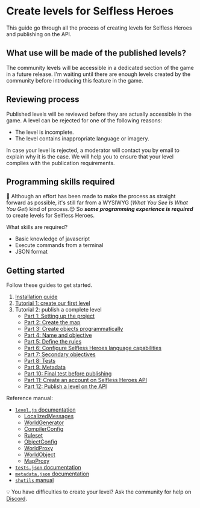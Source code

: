 # Create levels for Selfless Heroes

This guide go through all the process of creating levels for Selfless Heroes and
publishing on the API.

## What use will be made of the published levels?

The community levels will be accessible in a dedicated section of the game in a
future release. I'm waiting until there are enough levels created by the
community before introducing this feature in the game.

## Reviewing process

Published levels will be reviewed before they are actually accessible in the
game. A level can be rejected for one of the following reasons:

-   The level is incomplete.
-   The level contains inappropriate language or imagery.

In case your level is rejected, a moderator will contact you by email to explain
why it is the case. We will help you to ensure that your level complies with the
publication requirements.

## Programming skills required

:pushpin: Although an effort has been made to make the process as straight
forward as possible, it's still far from a WYSIWYG (_What You See Is What You
Get_) kind of process.:blush: So **_some programming experience is
required_** to create levels for Selfless Heroes.

What skills are required?

-   Basic knowledge of javascript
-   Execute commands from a terminal
-   JSON format

## Getting started

Follow these guides to get started.

1.  [Installation guide](installation.md)
2.  [Tutorial 1: create our first level](tutorial1.md)
3.  Tutorial 2: publish a complete level
    -   [Part 1: Setting up the project](tutorial2_1.md)
    -   [Part 2: Create the map](tutorial2_2.md)
    -   [Part 3: Create objects programmatically](tutorial2_3.md)
    -   [Part 4: Name and objective](tutorial2_4.md)
    -   [Part 5: Define the rules](tutorial2_5.md)
    -   [Part 6: Configure Selfless Heroes language capabilities](tutorial2_6.md)
    -   [Part 7: Secondary objectives](tutorial2_7.md)
    -   [Part 8: Tests](tutorial2_8.md)
    -   [Part 9: Metadata](tutorial2_9.md)
    -   [Part 10: Final test before publishing](tutorial2_10.md)
    -   [Part 11: Create an account on Selfless Heroes API](tutorial2_11.md)
    -   [Part 12: Publish a level on the API](tutorial2_12.md)

Reference manual:

-   [`level.js` documentation](Level.md)
    -   [LocalizedMessages](LocalizedMessages.md)
    -   [WorldGenerator](WorldGenerator.md)
    -   [CompilerConfig](CompilerConfig.md)
    -   [Ruleset](Ruleset.md)
    -   [ObjectConfig](ObjectConfig.md)
    -   [WorldProxy](WorldProxy.md)
    -   [WorldObject](WorldObject.md)
    -   [MapProxy](MapProxy.md)
-   [`tests.json` documentation](Tests.md)
-   [`metadata.json` documentation](Metadata.md)
-   [`shutils` manual](shutils.md)

:bulb: You have difficulties to create your level? Ask the community for help on
[Discord](https://discord.gg/UtKrrBM).
